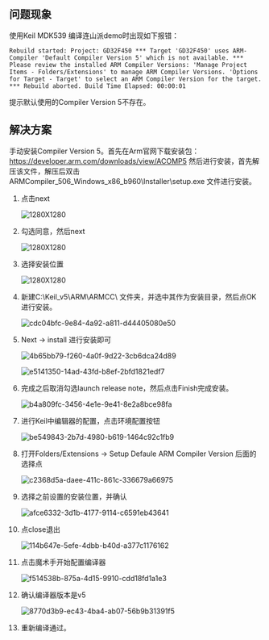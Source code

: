 ## 问题现象
使用Keil MDK539 编译连山派demo时出现如下报错：
```
Rebuild started: Project: GD32F450 *** Target 'GD32F450' uses ARM-Compiler 'Default Compiler Version 5' which is not available. *** Please review the installed ARM Compiler Versions: 'Manage Project Items - Folders/Extensions' to manage ARM Compiler Versions. 'Options for Target - Target' to select an ARM Compiler Version for the target. *** Rebuild aborted. Build Time Elapsed: 00:00:01
```
提示默认使用的Compiler Version 5不存在。
## 解决方案
手动安装Compiler Version 5。首先在Arm官网下载安装包：https://developer.arm.com/downloads/view/ACOMP5
然后进行安装，首先解压该文件，解压后双击ARMCompiler_506_Windows_x86_b960\Installer\setup.exe 文件进行安装。

1. 点击next

   ![1280X1280](https://klelee-images.oss-cn-qingdao.aliyuncs.com/typora/1280X1280.PNG)

2. 勾选同意，然后next

   ![1280X1280](https://klelee-images.oss-cn-qingdao.aliyuncs.com/typora/1280X1280.PNG)

3. 选择安装位置

   ![1280X1280](https://klelee-images.oss-cn-qingdao.aliyuncs.com/typora/1280X1280.PNG)

4. 新建C:\Keil_v5\ARM\ARMCC\ 文件夹，并选中其作为安装目录，然后点OK进行安装。

   ![cdc04bfc-9e84-4a92-a811-d44405080e50](https://klelee-images.oss-cn-qingdao.aliyuncs.com/typora/cdc04bfc-9e84-4a92-a811-d44405080e50.png)


5. Next -> install 进行安装即可

   ![4b65bb79-f260-4a0f-9d22-3cb6dca24d89](https://klelee-images.oss-cn-qingdao.aliyuncs.com/typora/4b65bb79-f260-4a0f-9d22-3cb6dca24d89.png)

   ![e5141350-14ad-43fd-b8ef-2bfd1821edf7](https://klelee-images.oss-cn-qingdao.aliyuncs.com/typora/e5141350-14ad-43fd-b8ef-2bfd1821edf7.png)


6. 完成之后取消勾选launch release note，然后点击Finish完成安装。

   ![b4a809fc-3456-4e1e-9e41-8e2a8bce98fa](https://klelee-images.oss-cn-qingdao.aliyuncs.com/typora/b4a809fc-3456-4e1e-9e41-8e2a8bce98fa.png)

7. 进行Keil中编辑器的配置，点击环境配置按钮

   ![be549843-2b7d-4980-b619-1464c92c1fb9](https://klelee-images.oss-cn-qingdao.aliyuncs.com/typora/be549843-2b7d-4980-b619-1464c92c1fb9.png)

8. 打开Folders/Extensions -> Setup Defaule ARM Compiler Version 后面的选择点

   ![c2368d5a-daee-411c-861c-336679a66975](https://klelee-images.oss-cn-qingdao.aliyuncs.com/typora/c2368d5a-daee-411c-861c-336679a66975.png)

9. 选择之前设置的安装位置，并确认

   ![afce6332-3d1b-4177-9114-c6591eb43641](https://klelee-images.oss-cn-qingdao.aliyuncs.com/typora/afce6332-3d1b-4177-9114-c6591eb43641.png)

10. 点close退出

    ![114b647e-5efe-4dbb-b40d-a377c1176162](https://klelee-images.oss-cn-qingdao.aliyuncs.com/typora/114b647e-5efe-4dbb-b40d-a377c1176162.png)

11. 点击魔术手开始配置编译器

    ![f514538b-875a-4d15-9910-cdd18fd1a1e3](https://klelee-images.oss-cn-qingdao.aliyuncs.com/typora/f514538b-875a-4d15-9910-cdd18fd1a1e3.png)

12. 确认编译器版本是v5

    ![8770d3b9-ec43-4ba4-ab07-56b9b31391f5](https://klelee-images.oss-cn-qingdao.aliyuncs.com/typora/8770d3b9-ec43-4ba4-ab07-56b9b31391f5.png)

13. 重新编译通过。

  